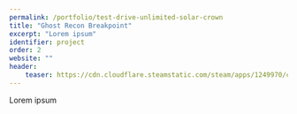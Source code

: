 ```yaml
---
permalink: /portfolio/test-drive-unlimited-solar-crown
title: "Ghost Recon Breakpoint"
excerpt: "Lorem ipsum"
identifier: project
order: 2
website: ""
header:
    teaser: https://cdn.cloudflare.steamstatic.com/steam/apps/1249970/capsule_616x353.jpg?t=1709231434
---
```


Lorem ipsum